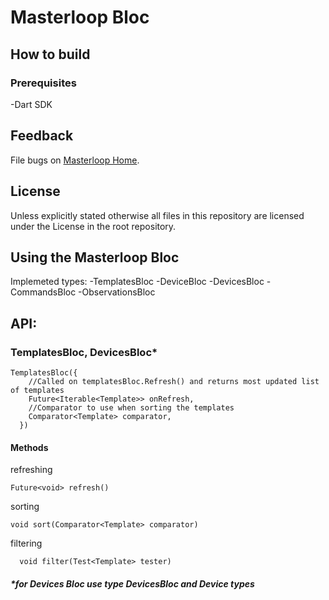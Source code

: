 # Masterloop Bloc

## How to build

### Prerequisites

-Dart SDK

## Feedback

File bugs on [Masterloop Home](https://github.com/orgs/Masterloop/projects/1).

## License

Unless explicitly stated otherwise all files in this repository are licensed under the License in the root repository.

## Using the Masterloop Bloc

Implemeted types:
-TemplatesBloc
-DeviceBloc
-DevicesBloc
-CommandsBloc
-ObservationsBloc

## API:

### TemplatesBloc, DevicesBloc\*

```
TemplatesBloc({
    //Called on templatesBloc.Refresh() and returns most updated list of templates
    Future<Iterable<Template>> onRefresh,
    //Comparator to use when sorting the templates
    Comparator<Template> comparator,
  })
```

#### Methods

refreshing

```
Future<void> refresh()
```

sorting

```
void sort(Comparator<Template> comparator)
```

filtering

```
  void filter(Test<Template> tester)
```

##### \*for Devices Bloc use type DevicesBloc and Device types
